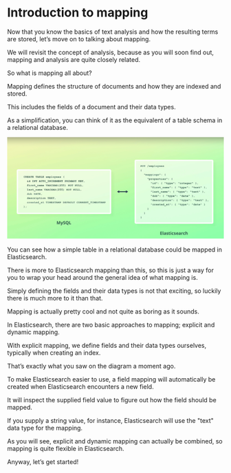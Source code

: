 # Introduction to mapping

Now that you know the basics of text analysis and how the resulting terms are stored, let’s move on to talking about mapping.

We will revisit the concept of analysis, because as you will soon find out, mapping and analysis are quite closely related.

So what is mapping all about?

Mapping defines the structure of documents and how they are indexed and stored.

This includes the fields of a document and their data types.

As a simplification, you can think of it as the equivalent of a table schema in a relational database.

![](images/2022-09-11_01-57.png)

You can see how a simple table in a relational database could be mapped in Elasticsearch.

There is more to Elasticsearch mapping than this, so this is just a way for you to wrap your head around the general idea of what mapping is.

Simply defining the fields and their data types is not that exciting, so luckily there is much more to it than that.

Mapping is actually pretty cool and not quite as boring as it sounds.

In Elasticsearch, there are two basic approaches to mapping; explicit and dynamic mapping.

With explicit mapping, we define fields and their data types ourselves, typically when creating an index.

That’s exactly what you saw on the diagram a moment ago.

To make Elasticsearch easier to use, a field mapping will automatically be created when Elasticsearch encounters a new field.

It will inspect the supplied field value to figure out how the field should be mapped.

If you supply a string value, for instance, Elasticsearch will use the "text" data type for the mapping.

As you will see, explicit and dynamic mapping can actually be combined, so mapping is quite flexible in Elasticsearch.

Anyway, let’s get started!